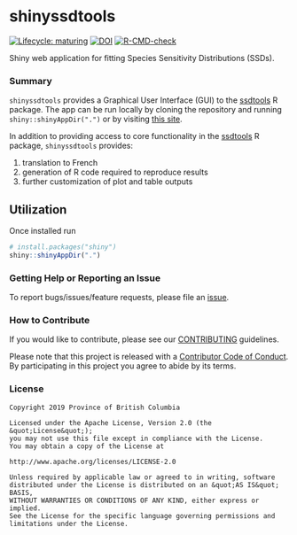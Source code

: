 
<!-- README.md is generated from README.Rmd. Please edit that file -->

# shinyssdtools

<!-- badges: start -->

[![Lifecycle:
maturing](https://img.shields.io/badge/Lifecycle-Maturing-007EC6)](https://github.com/bcgov/repomountie/blob/master/doc/lifecycle-badges.md)
[![DOI](https://joss.theoj.org/papers/10.21105/joss.02848/status.svg)](https://doi.org/10.21105/joss.02848)
[![R-CMD-check](https://github.com/bcgov/shinyssdtools/workflows/R-CMD-check/badge.svg)](https://github.com/bcgov/shinyssdtools/actions)
<!-- badges: end -->

Shiny web application for fitting Species Sensitivity Distributions
(SSDs).

### Summary

`shinyssdtools` provides a Graphical User Interface (GUI) to the
[ssdtools](https://cran.r-project.org/package=ssdtools) R package. The
app can be run locally by cloning the repository and running
`shiny::shinyAppDir(".")` or by visiting [this
site](https://bcgov-env.shinyapps.io/ssdtools/).

In addition to providing access to core functionality in the
[ssdtools](https://cran.r-project.org/package=ssdtools) R package,
`shinyssdtools` provides:

1.  translation to French
2.  generation of R code required to reproduce results
3.  further customization of plot and table outputs

## Utilization

Once installed run

``` r
# install.packages("shiny")
shiny::shinyAppDir(".")
```

### Getting Help or Reporting an Issue

To report bugs/issues/feature requests, please file an
[issue](https://github.com/bcgov/ssdtools-shiny/issues/).

### How to Contribute

If you would like to contribute, please see our
[CONTRIBUTING](CONTRIBUTING.md) guidelines.

Please note that this project is released with a [Contributor Code of
Conduct](CODE_OF_CONDUCT.md). By participating in this project you agree
to abide by its terms.

### License

    Copyright 2019 Province of British Columbia

    Licensed under the Apache License, Version 2.0 (the &quot;License&quot;);
    you may not use this file except in compliance with the License.
    You may obtain a copy of the License at

    http://www.apache.org/licenses/LICENSE-2.0

    Unless required by applicable law or agreed to in writing, software distributed under the License is distributed on an &quot;AS IS&quot; BASIS,
    WITHOUT WARRANTIES OR CONDITIONS OF ANY KIND, either express or implied.
    See the License for the specific language governing permissions and limitations under the License.
